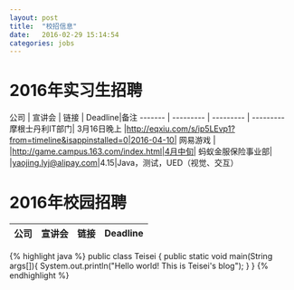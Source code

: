```yaml
---
layout: post
title:  "校招信息"
date:   2016-02-29 15:14:54
categories: jobs
---
```


# 2016年实习生招聘

公司	|	宣讲会   |	链接	|	Deadline|备注
------- |  --------- |  --------- |  ---------
摩根士丹利IT部门| 3月16日晚上	|http://eqxiu.com/s/ip5LEvp1?from=timeline&isappinstalled=0|2016-04-10|
网易游戏    |	|http://game.campus.163.com/index.html|4月中旬|
蚂蚁金服保险事业部| |yaojing.lyj@alipay.com|4.15|Java，测试，UED（视觉、交互）



# 2016年校园招聘

公司	|	宣讲会   |	链接	|	Deadline
------- |  --------- |  --------- |  ---------


{% highlight java %}
public class Teisei {
    public static void main(String args[]){
        System.out.println("Hello world! This is Teisei's blog");
    }
}
{% endhighlight %}